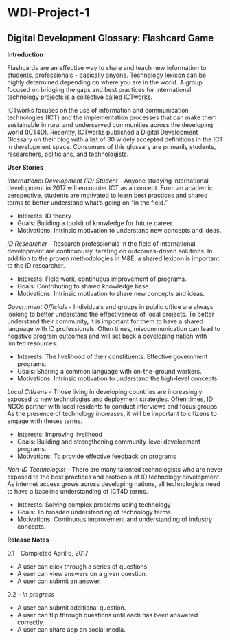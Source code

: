 # WDI-Project-1
## Digital Development Glossary: Flashcard Game

**Introduction**

Flashcards are an effective way to share and teach new information to students, professionals - basically anyone. Technology lexicon can be highly determined depending on where you are in the world. A group focused on bridging the gaps and best practices for international technology projects is a collective called ICTworks.

ICTworks focuses on the use of information and communication technologies (ICT) and the implementation processes that can make them sustainable in rural and underserved communities across the developing world (ICT4D). Recently, ICTworks published a Digital Development Glossary on their blog with a list of 30 widely accepted definitions in the ICT in development space. Consumers of this glossary are primarily students, researchers, politicians, and technologists.

**User Stories**

_International Development (ID) Student_ - Anyone studying international development in 2017 will encounter ICT as a concept. From an academic perspective, students are motivated to learn best practices and shared terms to better understand what’s going on “in the field.”

+ Interests: ID theory
+ Goals: Building a toolkit of knowledge for future career.
+ Motivations: Intrinsic motivation to understand new concepts and ideas.

_ID Researcher_ - Research professionals in the field of international development are continuously iterating on outcomes-driven solutions. In addition to the proven methodologies in M&E, a shared lexicon is important to the ID researcher.

+ Interests: Field work, continuous improvement of programs.
+ Goals: Contributing to shared knowledge base.
+ Motivations: Intrinsic motivation to share new concepts and ideas.

_Government Officials_ - Individuals and groups in public office are always looking to better understand the effectiveness of local projects. To better understand their community, it is important for them to have a shared language with ID professionals. Often times, miscommunication can lead to negative program outcomes and will set back a developing nation with limited resources.

+ Interests: The livelihood of their constituents. Effective government programs.
+ Goals: Sharing a common language with on-the-ground workers.
+ Motivations: Intrinsic motivation to understand the high-level concepts

_Local Citizens_ - Those living in developing countries are increasingly exposed to new technologies and deployment strategies. Often times, ID NGOs partner with local residents to conduct interviews and focus groups. As the presence of technology increases, it will be important to citizens to engage with theses terms.

+ Interests: Improving livelihood
+ Goals: Building and strengthening community-level development programs.
+ Motivations: To provide effective feedback on programs

_Non-ID Technologist_ - There are many talented technologists who are never exposed to the best practices and protocols of ID technology development. As internet access grows across developing nations, all technologists need to have a baseline understanding of ICT4D terms.

+ Interests: Solving complex problems using technology
+ Goals: To broaden understanding of technology terms
+ Motivations: Continuous improvement and understanding of industry concepts.

**Release Notes**

0.1 - Completed April 6, 2017
- A user can click through a series of questions.
- A user can view answers on a given question.
- A user can submit an answer.


0.2 - _In progress_
- A user can submit additional question.
- A user can flip through questions until each has been answered correctly.
- A user can share app on social media.
